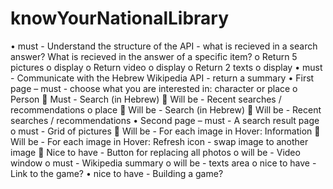 # knowYourNationalLibrary

• must - Understand the structure of the API - what is recieved in a search answer? What is recieved in the answer of a specific item?
  o Return 5 pictures
  o display
  o Return video
  o display
  o Return 2 texts
  o display
• must - Communicate with the Hebrew Wikipedia API - return a summary
• First page – must - choose what you are interested in: character or place
  o Person
    	Must - Search (in Hebrew)
    	Will be - Recent searches / recommendations
  o place
    	Will be - Search (in Hebrew)
    	Will be - Recent searches / recommendations
•	Second page – must - A search result page
  o must - Grid of pictures
    	Will be - For each image in Hover: Information
    	Will be - For each image in Hover: Refresh icon - swap image to another image
    	Nice to have - Button for replacing all photos
  o will be - Video window
  o must - Wikipedia summary
  o will be - texts area
  o nice to have - Link to the game?
• nice to have - Building a game?
